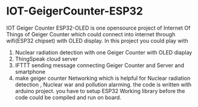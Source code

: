 # IOT-GeigerCounter-ESP32
IOT Geiger Counter ESP32-OLED is one opensource project of Internet Of Things of Geiger Counter 
which could connect into internet through wifi(ESP32 chipset) with OLED display.
In this project you could play with 
1) Nuclear radiation detection with one Geiger Counter with OLED diaplay 
2) ThingSpeak cloud server
3) IFTTT sending message connecting Geiger Counter and Server and smartphone
4) make geiger counter Networking which is helpful for Nuclear radiation detection , Nuclear war and pollution alarming.
the code is written with arduino project. you have to setup ESP32 Working library before the code could be compiled and run on board.
